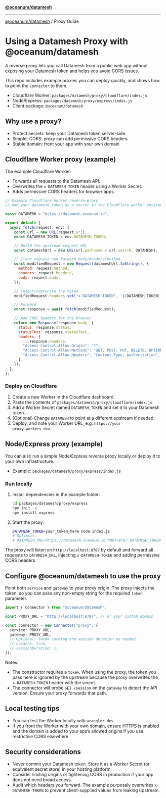 [**@oceanum/datamesh**](../README.md)

---

[@oceanum/datamesh](../README.md) / Proxy Guide

# Using a Datamesh Proxy with @oceanum/datamesh

A reverse proxy lets you call Datamesh from a public web app without exposing your Datamesh token and helps you avoid CORS issues.

This repo includes example proxies you can deploy quickly, and shows how to point the `Connector` to them.

- Cloudflare Worker: `packages/datamesh/proxy/cloudflare/index.js`
- Node/Express: `packages/datamesh/proxy/express/index.js`
- Client package: `@oceanum/datamesh`

## Why use a proxy?

- Protect secrets: keep your Datamesh token server-side.
- Simpler CORS: proxy can add permissive CORS headers.
- Stable domain: front your app with your own domain.

## Cloudflare Worker proxy (example)

The example Cloudflare Worker:

- Forwards all requests to the Datamesh API.
- Overwrites the `x-DATAMESH-TOKEN` header using a Worker Secret.
- Adds permissive CORS headers for browser apps.

```js
// Example Cloudflare Worker reverse proxy
// Add your datamesh token as a secret in the Cloudflare worker environment

const DATAMESH = "https://datamesh.oceanum.io";

export default {
  async fetch(request, env) {
    const url = new URL(request.url);
    const DATAMESH_TOKEN = env.DATAMESH_TOKEN;

    // Build the upstream request URL
    const datameshUrl = new URL(url.pathname + url.search, DATAMESH);

    // Clone request and forward body/headers/method
    const modifiedRequest = new Request(datameshUrl.toString(), {
      method: request.method,
      headers: request.headers,
      body: request.body,
    });

    // Inject/overwrite the token
    modifiedRequest.headers.set("x-DATAMESH-TOKEN", `${DATAMESH_TOKEN}`);

    // Forward
    const response = await fetch(modifiedRequest);

    // Add CORS headers for the browser
    return new Response(response.body, {
      status: response.status,
      statusText: response.statusText,
      headers: {
        ...response.headers,
        "Access-Control-Allow-Origin": "*",
        "Access-Control-Allow-Methods": "GET, POST, PUT, DELETE, OPTIONS",
        "Access-Control-Allow-Headers": "Content-Type, Authorization",
      },
    });
  },
};
```

### Deploy on Cloudflare

1. Create a new Worker in the Cloudflare dashboard.
2. Paste the contents of `packages/datamesh/proxy/cloudflare/index.js`.
3. Add a Worker Secret named `DATAMESH_TOKEN` and set it to your Datamesh token.
4. (Optional) Change `DATAMESH` to point at a different upstream if needed.
5. Deploy, and note your Worker URL, e.g. `https://your-proxy.workers.dev`.

## Node/Express proxy (example)

You can also run a simple Node/Express reverse proxy locally or deploy it to your own infrastructure.

- Example: `packages/datamesh/proxy/express/index.js`

### Run locally

1. Install dependencies in the example folder:

   ```sh
   cd packages/datamesh/proxy/express
   npm init -y
   npm install express
   ```

2. Start the proxy:

   ```sh
   DATAMESH_TOKEN=your_token_here node index.js
   # Optional:
   # DATAMESH_URL=https://datamesh.oceanum.io PORT=8787 DATAMESH_TOKEN=your_token_here node index.js
   ```

The proxy will listen on `http://localhost:8787` by default and forward all requests to `DATAMESH_URL`, injecting `x-DATAMESH-TOKEN` and adding permissive CORS headers.

## Configure @oceanum/datamesh to use the proxy

Point both `service` and `gateway` to your proxy origin. The proxy injects the token, so you can pass any non-empty string for the required `token` parameter.

```ts
import { Connector } from "@oceanum/datamesh";

const PROXY_URL = "http://localhost:8787"; // or your custom domain

const connector = new Connector("proxy", {
  service: PROXY_URL,
  gateway: PROXY_URL,
  // Optional: tweak caching and session duration as needed
  // nocache: true,
  // sessionDuration: 1,
});
```

Notes:

- The constructor requires a `token`. When using the proxy, the token you pass here is ignored by the upstream because the proxy overwrites the `x-DATAMESH-TOKEN` header with the secret.
- The connector will probe `GET /session` on the `gateway` to detect the API version. Ensure your proxy forwards that path.

## Local testing tips

- You can test the Worker locally with `wrangler dev`.
- If you front the Worker with your own domain, ensure HTTPS is enabled and the domain is added to your app’s allowed origins if you use restrictive CORS elsewhere.

## Security considerations

- Never commit your Datamesh token. Store it as a Worker Secret (or equivalent secret store) in your hosting platform.
- Consider limiting origins or tightening CORS in production if your app does not need broad access.
- Audit which headers you forward. The example purposely overwrites `x-DATAMESH-TOKEN` to prevent client-supplied values from leaking upstream.
